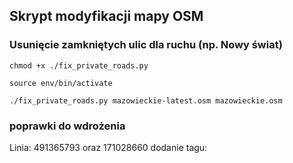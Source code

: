 ## Skrypt modyfikacji mapy OSM

### Usunięcie zamkniętych ulic dla ruchu (np. Nowy świat)

```
chmod +x ./fix_private_roads.py
```

```
source env/bin/activate
```

```
./fix_private_roads.py mazowieckie-latest.osm mazowieckie.osm
```

### poprawki do wdrożenia 

Linia: 491365793 oraz 171028660 dodanie tagu:
<tag k="maxwidth" v="0.5"/>

